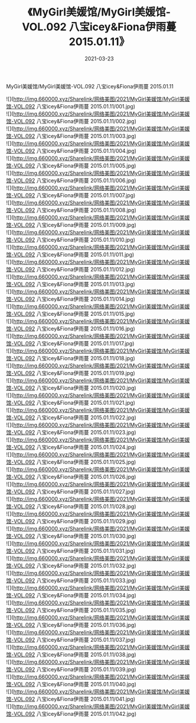 ﻿---
layout: post
title:  《MyGirl美媛馆/MyGirl美媛馆-VOL.092 八宝icey&Fiona伊雨蔓 2015.01.11》
date:   2021-03-23
img: http://img.660000.xyz/Sharelink/网络美图/2021/MyGirl美媛馆/MyGirl美媛馆-VOL.092 八宝icey&Fiona伊雨蔓 2015.01.11/000.jpg
categories: [美女, 清纯, 唯美]
---

MyGirl美媛馆/MyGirl美媛馆-VOL.092 八宝icey&Fiona伊雨蔓 2015.01.11

 ![](http://img.660000.xyz/Sharelink/网络美图/2021/MyGirl美媛馆/MyGirl美媛馆-VOL.092 八宝icey&Fiona伊雨蔓 2015.01.11/001.jpg) <br>![](http://img.660000.xyz/Sharelink/网络美图/2021/MyGirl美媛馆/MyGirl美媛馆-VOL.092 八宝icey&Fiona伊雨蔓 2015.01.11/002.jpg) <br>![](http://img.660000.xyz/Sharelink/网络美图/2021/MyGirl美媛馆/MyGirl美媛馆-VOL.092 八宝icey&Fiona伊雨蔓 2015.01.11/003.jpg) <br>![](http://img.660000.xyz/Sharelink/网络美图/2021/MyGirl美媛馆/MyGirl美媛馆-VOL.092 八宝icey&Fiona伊雨蔓 2015.01.11/004.jpg) <br>![](http://img.660000.xyz/Sharelink/网络美图/2021/MyGirl美媛馆/MyGirl美媛馆-VOL.092 八宝icey&Fiona伊雨蔓 2015.01.11/005.jpg) <br>![](http://img.660000.xyz/Sharelink/网络美图/2021/MyGirl美媛馆/MyGirl美媛馆-VOL.092 八宝icey&Fiona伊雨蔓 2015.01.11/006.jpg) <br>![](http://img.660000.xyz/Sharelink/网络美图/2021/MyGirl美媛馆/MyGirl美媛馆-VOL.092 八宝icey&Fiona伊雨蔓 2015.01.11/007.jpg) <br>![](http://img.660000.xyz/Sharelink/网络美图/2021/MyGirl美媛馆/MyGirl美媛馆-VOL.092 八宝icey&Fiona伊雨蔓 2015.01.11/008.jpg) <br>![](http://img.660000.xyz/Sharelink/网络美图/2021/MyGirl美媛馆/MyGirl美媛馆-VOL.092 八宝icey&Fiona伊雨蔓 2015.01.11/009.jpg) <br>![](http://img.660000.xyz/Sharelink/网络美图/2021/MyGirl美媛馆/MyGirl美媛馆-VOL.092 八宝icey&Fiona伊雨蔓 2015.01.11/010.jpg) <br>![](http://img.660000.xyz/Sharelink/网络美图/2021/MyGirl美媛馆/MyGirl美媛馆-VOL.092 八宝icey&Fiona伊雨蔓 2015.01.11/011.jpg) <br>![](http://img.660000.xyz/Sharelink/网络美图/2021/MyGirl美媛馆/MyGirl美媛馆-VOL.092 八宝icey&Fiona伊雨蔓 2015.01.11/012.jpg) <br>![](http://img.660000.xyz/Sharelink/网络美图/2021/MyGirl美媛馆/MyGirl美媛馆-VOL.092 八宝icey&Fiona伊雨蔓 2015.01.11/013.jpg) <br>![](http://img.660000.xyz/Sharelink/网络美图/2021/MyGirl美媛馆/MyGirl美媛馆-VOL.092 八宝icey&Fiona伊雨蔓 2015.01.11/014.jpg) <br>![](http://img.660000.xyz/Sharelink/网络美图/2021/MyGirl美媛馆/MyGirl美媛馆-VOL.092 八宝icey&Fiona伊雨蔓 2015.01.11/015.jpg) <br>![](http://img.660000.xyz/Sharelink/网络美图/2021/MyGirl美媛馆/MyGirl美媛馆-VOL.092 八宝icey&Fiona伊雨蔓 2015.01.11/016.jpg) <br>![](http://img.660000.xyz/Sharelink/网络美图/2021/MyGirl美媛馆/MyGirl美媛馆-VOL.092 八宝icey&Fiona伊雨蔓 2015.01.11/017.jpg) <br>![](http://img.660000.xyz/Sharelink/网络美图/2021/MyGirl美媛馆/MyGirl美媛馆-VOL.092 八宝icey&Fiona伊雨蔓 2015.01.11/018.jpg) <br>![](http://img.660000.xyz/Sharelink/网络美图/2021/MyGirl美媛馆/MyGirl美媛馆-VOL.092 八宝icey&Fiona伊雨蔓 2015.01.11/019.jpg) <br>![](http://img.660000.xyz/Sharelink/网络美图/2021/MyGirl美媛馆/MyGirl美媛馆-VOL.092 八宝icey&Fiona伊雨蔓 2015.01.11/020.jpg) <br>![](http://img.660000.xyz/Sharelink/网络美图/2021/MyGirl美媛馆/MyGirl美媛馆-VOL.092 八宝icey&Fiona伊雨蔓 2015.01.11/021.jpg) <br>![](http://img.660000.xyz/Sharelink/网络美图/2021/MyGirl美媛馆/MyGirl美媛馆-VOL.092 八宝icey&Fiona伊雨蔓 2015.01.11/022.jpg) <br>![](http://img.660000.xyz/Sharelink/网络美图/2021/MyGirl美媛馆/MyGirl美媛馆-VOL.092 八宝icey&Fiona伊雨蔓 2015.01.11/023.jpg) <br>![](http://img.660000.xyz/Sharelink/网络美图/2021/MyGirl美媛馆/MyGirl美媛馆-VOL.092 八宝icey&Fiona伊雨蔓 2015.01.11/024.jpg) <br>![](http://img.660000.xyz/Sharelink/网络美图/2021/MyGirl美媛馆/MyGirl美媛馆-VOL.092 八宝icey&Fiona伊雨蔓 2015.01.11/025.jpg) <br>![](http://img.660000.xyz/Sharelink/网络美图/2021/MyGirl美媛馆/MyGirl美媛馆-VOL.092 八宝icey&Fiona伊雨蔓 2015.01.11/026.jpg) <br>![](http://img.660000.xyz/Sharelink/网络美图/2021/MyGirl美媛馆/MyGirl美媛馆-VOL.092 八宝icey&Fiona伊雨蔓 2015.01.11/027.jpg) <br>![](http://img.660000.xyz/Sharelink/网络美图/2021/MyGirl美媛馆/MyGirl美媛馆-VOL.092 八宝icey&Fiona伊雨蔓 2015.01.11/028.jpg) <br>![](http://img.660000.xyz/Sharelink/网络美图/2021/MyGirl美媛馆/MyGirl美媛馆-VOL.092 八宝icey&Fiona伊雨蔓 2015.01.11/029.jpg) <br>![](http://img.660000.xyz/Sharelink/网络美图/2021/MyGirl美媛馆/MyGirl美媛馆-VOL.092 八宝icey&Fiona伊雨蔓 2015.01.11/030.jpg) <br>![](http://img.660000.xyz/Sharelink/网络美图/2021/MyGirl美媛馆/MyGirl美媛馆-VOL.092 八宝icey&Fiona伊雨蔓 2015.01.11/031.jpg) <br>![](http://img.660000.xyz/Sharelink/网络美图/2021/MyGirl美媛馆/MyGirl美媛馆-VOL.092 八宝icey&Fiona伊雨蔓 2015.01.11/032.jpg) <br>![](http://img.660000.xyz/Sharelink/网络美图/2021/MyGirl美媛馆/MyGirl美媛馆-VOL.092 八宝icey&Fiona伊雨蔓 2015.01.11/033.jpg) <br>![](http://img.660000.xyz/Sharelink/网络美图/2021/MyGirl美媛馆/MyGirl美媛馆-VOL.092 八宝icey&Fiona伊雨蔓 2015.01.11/034.jpg) <br>![](http://img.660000.xyz/Sharelink/网络美图/2021/MyGirl美媛馆/MyGirl美媛馆-VOL.092 八宝icey&Fiona伊雨蔓 2015.01.11/035.jpg) <br>![](http://img.660000.xyz/Sharelink/网络美图/2021/MyGirl美媛馆/MyGirl美媛馆-VOL.092 八宝icey&Fiona伊雨蔓 2015.01.11/036.jpg) <br>![](http://img.660000.xyz/Sharelink/网络美图/2021/MyGirl美媛馆/MyGirl美媛馆-VOL.092 八宝icey&Fiona伊雨蔓 2015.01.11/037.jpg) <br>![](http://img.660000.xyz/Sharelink/网络美图/2021/MyGirl美媛馆/MyGirl美媛馆-VOL.092 八宝icey&Fiona伊雨蔓 2015.01.11/038.jpg) <br>![](http://img.660000.xyz/Sharelink/网络美图/2021/MyGirl美媛馆/MyGirl美媛馆-VOL.092 八宝icey&Fiona伊雨蔓 2015.01.11/039.jpg) <br>![](http://img.660000.xyz/Sharelink/网络美图/2021/MyGirl美媛馆/MyGirl美媛馆-VOL.092 八宝icey&Fiona伊雨蔓 2015.01.11/040.jpg) <br>![](http://img.660000.xyz/Sharelink/网络美图/2021/MyGirl美媛馆/MyGirl美媛馆-VOL.092 八宝icey&Fiona伊雨蔓 2015.01.11/041.jpg) <br>![](http://img.660000.xyz/Sharelink/网络美图/2021/MyGirl美媛馆/MyGirl美媛馆-VOL.092 八宝icey&Fiona伊雨蔓 2015.01.11/042.jpg) <br>